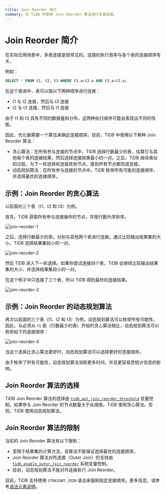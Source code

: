 ```yaml
---
title: Join Reorder 简介
summary: 在 TiDB 中使用 Join Reorder 算法进行多表连接。
---
```


# Join Reorder 简介

在实际应用场景中，多表连接是很常见的。连接的执行效率与各个表的连接顺序有关。

例如：


```sql
SELECT * FROM t1, t2, t3 WHERE t1.a=t2.a AND t3.a=t2.a;
```

在这个查询中，表可以按以下两种顺序进行连接：

- t1 与 t2 连接，然后与 t3 连接
- t2 与 t3 连接，然后与 t1 连接

由于 t1 和 t3 具有不同的数据量和分布，这两种执行顺序可能会表现出不同的性能。

因此，优化器需要一个算法来确定连接顺序。目前，TiDB 中使用以下两种 Join Reorder 算法：

- 贪心算法：在所有参与连接的节点中，TiDB 选择行数最少的表，估算它与其他每个表的连接结果，然后选择连接结果最小的一对。之后，TiDB 继续类似的过程，为下一轮选择和连接其他节点，直到所有节点都完成连接。
- 动态规划算法：在所有参与连接的节点中，TiDB 枚举所有可能的连接顺序，并选择最优的连接顺序。

## 示例：Join Reorder 的贪心算法

以前面的三个表（t1、t2 和 t3）为例。

首先，TiDB 获取所有参与连接操作的节点，并按行数升序排序。

![join-reorder-1](https://docs-download.pingcap.com/media/images/docs/join-reorder-1.png)

之后，选择行数最少的表，分别与其他两个表进行连接。通过比较输出结果集的大小，TiDB 选择结果集较小的一对。

![join-reorder-2](https://docs-download.pingcap.com/media/images/docs/join-reorder-2.png)

然后 TiDB 进入下一轮选择。如果你尝试连接四个表，TiDB 会继续比较输出结果集的大小，并选择结果集较小的一对。

在这个例子中只连接了三个表，所以 TiDB 得到最终的连接结果。

![join-reorder-3](https://docs-download.pingcap.com/media/images/docs/join-reorder-3.png)

## 示例：Join Reorder 的动态规划算法

再次以前面的三个表（t1、t2 和 t3）为例，动态规划算法可以枚举所有可能性。因此，与必须从 `t1` 表（行数最少的表）开始的贪心算法相比，动态规划算法可以枚举如下的连接顺序：

![join-reorder-4](https://docs-download.pingcap.com/media/images/docs/join-reorder-4.png)

当这个选择比贪心算法更好时，动态规划算法可以选择更好的连接顺序。

由于枚举了所有可能性，动态规划算法消耗更多时间，并且更容易受统计信息的影响。

## Join Reorder 算法的选择

TiDB Join Reorder 算法的选择由 [`tidb_opt_join_reorder_threshold`](/system-variables.md#tidb_opt_join_reorder_threshold) 变量控制。如果参与 Join Reorder 的节点数量大于此阈值，TiDB 使用贪心算法。否则，TiDB 使用动态规划算法。

## Join Reorder 算法的限制

当前的 Join Reorder 算法有以下限制：

- 受限于结果集的计算方法，该算法不能保证选择最优的连接顺序。
- Join Reorder 算法对外连接（Outer Join）的支持由 [`tidb_enable_outer_join_reorder`](/system-variables.md#tidb_enable_outer_join_reorder-new-in-v610) 系统变量控制。
- 目前，动态规划算法不能对外连接执行 Join Reorder。

目前，TiDB 支持使用 `STRAIGHT_JOIN` 语法来强制指定连接顺序。更多信息，请参考[语法元素说明](/sql-statements/sql-statement-select.md#description-of-the-syntax-elements)。
